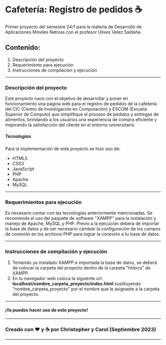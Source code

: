 # Cafetería: Registro de pedidos ☕
Primer proyecto del semestre 24/1 para la materia de Desarrollo de Aplicaciones Móviles Nativas con el profesor Ulises Velez Saldaña.


## Contenido:
1. Descripción del proyecto
2. Requerimiento para ejecución
3. Instrucciones de compilación  y ejecución

------------


### Descripción del proyecto
Este proyecto nace con el objetivo de desarrollar y poner en funcionamiento una página web para el registro de pedidos de la cafetería del CIC (Centro de Investigación en Computación) y ESCOM (Escuela Superior de Cómputo) que simplifique el proceso de pedidos y entregas de alimentos, brindando a los usuarios una experiencia de compra eficiente y mejorando la satisfacción del cliente en el entorno universitario.
##### Tecnologías
Para la implementación de este proyecto se hizo uso de:
- HTML5
- CSS3
- JavaScript
- PHP
- Apache
- MySQL

------------


### Requerimientos para ejecución
Es necesario contar con las tecnologías anteriormente mencionadas. Se recomienda el uso del paquete de software "XAMPP" para la instalación y manejo de Apache, MySQL y PHP. 
Previo a la ejecución deberá de importar la base de datos y de ser necesario cambiar la configuración de los campos de conexión en los archivos PHP para lograr la conexión a tu base de datos. 

------------


### Instrucciones de compilación y ejecución
1. Teniendo ya instalado XAMPP e importada la base de datos, se deberá de colocar la carpeta del proyecto dentro de la carpeta "htdocs" de XAMPP.
2. En tu navegador web coloca la siguiente url: **localhost/nombre_carpeta_proyecto/index.html** sustituyendo "nombre_carpeta_proyecto" por el nombre que le asignaste a la carpeta del proyecto.

------------


#### ¡Ya puedes hacer uso de este proyecto!

------------

### Creado con ❤️ y ☕ por Christopher y Carol (Septiembre 2023) 

------------




